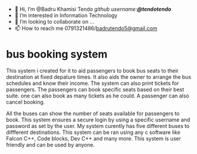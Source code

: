- 👋 Hi, I’m @Badru Khamisi Tendo _github username:**@tendotendo**_
- 👀 I’m interested in Information Technology
- 💞️ I’m looking to collaborate on ...
- 📫 How to reach me 0791321486/badrutendo5@gmail.com
# bus booking system
This system i created for it to aid passengers to book bus seats to their destination at fixed depature times. It also aids the owner to arrange the bus schedules and know 
their income. The system can also print tickets for passengers.
The passengers can book specific seats based on their best suite.
one can also book as many tickets as he could. A passenger can also cancel booking.

All the buses can show the number of seats available for passengers to book.
This system ensures a secure login by using a specific username and password as set by the user.
My system curently has five different buses to diffferent destinations.
This system can be ran using any c software like Falcon C++, Code blocks, Dev C++ and many more.
This system is user friendly and can be used by anyone.
